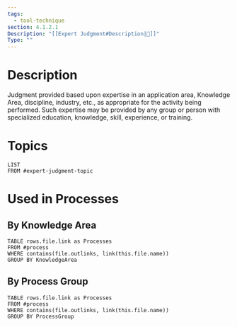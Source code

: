 ```yaml
---
tags:
  - tool-technique
section: 4.1.2.1
Description: "[[Expert Judgment#Description|📝]]"
Type: ""
---
```

# Description
Judgment provided based upon expertise in an application area, Knowledge Area, discipline, industry, etc., as appropriate for the activity being performed. Such expertise may be provided by any group or person with specialized education, knowledge, skill, experience, or training.
# Topics
```dataview
LIST
FROM #expert-judgment-topic
```
# Used in Processes
## By Knowledge Area
```dataview
TABLE rows.file.link as Processes
FROM #process 
WHERE contains(file.outlinks, link(this.file.name))
GROUP BY KnowledgeArea
```
## By Process Group
```dataview
TABLE rows.file.link as Processes
FROM #process 
WHERE contains(file.outlinks, link(this.file.name))
GROUP BY ProcessGroup
```